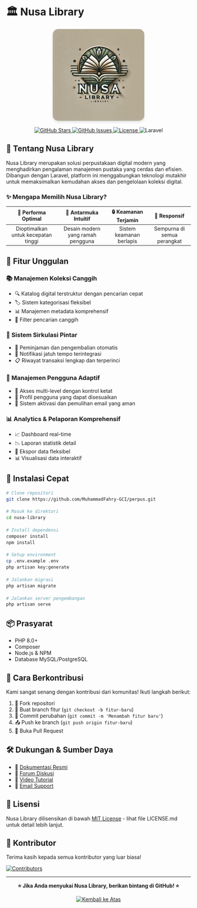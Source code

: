 # 🏛️ Nusa Library

<p align="center">
  <img src="public/assets/img/img1.jpeg" alt="Nusa Library Logo" width="250" style="border-radius: 15px; box-shadow: 0 4px 6px rgba(0,0,0,0.1);">
</p>

<p align="center">
  <a href="https://github.com/MuhammadFahry-GCI/perpus/stargazers">
    <img src="https://img.shields.io/github/stars/MuhammadFahry-GCI/perpus?style=social" alt="GitHub Stars">
  </a>
  <a href="https://github.com/MuhammadFahry-GCI/perpus/issues">
    <img src="https://img.shields.io/github/issues/MuhammadFahry-GCI/perpus" alt="GitHub Issues">
  </a>
  <a href="https://github.com/MuhammadFahry-GCI/perpus/blob/main/LICENSE.md">
    <img src="https://img.shields.io/github/license/MuhammadFahry-GCI/perpus" alt="License">
  </a>
  <img src="https://img.shields.io/badge/Laravel-FF2D20?style=flat&logo=laravel&logoColor=white" alt="Laravel">
</p>

## 🌟 Tentang Nusa Library

Nusa Library merupakan solusi perpustakaan digital modern yang menghadirkan pengalaman manajemen pustaka yang cerdas dan efisien. Dibangun dengan Laravel, platform ini menggabungkan teknologi mutakhir untuk memaksimalkan kemudahan akses dan pengelolaan koleksi digital.

### ✨ Mengapa Memilih Nusa Library?

| 🚀 Performa Optimal | 🎯 Antarmuka Intuitif | 🔒 Keamanan Terjamin | 📱 Responsif |
|:---:|:---:|:---:|:---:|
| Dioptimalkan untuk kecepatan tinggi | Desain modern yang ramah pengguna | Sistem keamanan berlapis | Sempurna di semua perangkat |

## 🎯 Fitur Unggulan

### 📚 Manajemen Koleksi Canggih
- 🔍 Katalog digital terstruktur dengan pencarian cepat
- 🏷️ Sistem kategorisasi fleksibel
- 📊 Manajemen metadata komprehensif
- 🔬 Filter pencarian canggih

### 🔄 Sistem Sirkulasi Pintar
- 🤖 Peminjaman dan pengembalian otomatis
- 🔔 Notifikasi jatuh tempo terintegrasi
- 📋 Riwayat transaksi lengkap dan terperinci

### 👥 Manajemen Pengguna Adaptif
- 🔐 Akses multi-level dengan kontrol ketat
- 👤 Profil pengguna yang dapat disesuaikan
- 📧 Sistem aktivasi dan pemulihan email yang aman

### 📊 Analytics & Pelaporan Komprehensif
- 📈 Dashboard real-time
- 📉 Laporan statistik detail
- 📄 Ekspor data fleksibel
- 📊 Visualisasi data interaktif

## 🚀 Instalasi Cepat

```bash
# Clone repositori
git clone https://github.com/MuhammadFahry-GCI/perpus.git

# Masuk ke direktori
cd nusa-library

# Install dependensi
composer install
npm install

# Setup environment
cp .env.example .env
php artisan key:generate

# Jalankan migrasi
php artisan migrate

# Jalankan server pengembangan
php artisan serve
```

## 📦 Prasyarat

- PHP 8.0+
- Composer
- Node.js & NPM
- Database MySQL/PostgreSQL

## 🤝 Cara Berkontribusi

Kami sangat senang dengan kontribusi dari komunitas! Ikuti langkah berikut:

1. 🍴 Fork repositori
2. 🌿 Buat branch fitur (`git checkout -b fitur-baru`)
3. 💾 Commit perubahan (`git commit -m 'Menambah fitur baru'`)
4. 📤 Push ke branch (`git push origin fitur-baru`)
5. 🔀 Buka Pull Request

## 🛠️ Dukungan & Sumber Daya

- 📖 [Dokumentasi Resmi](https://example.com/docs)
- 💬 [Forum Diskusi](https://example.com/forum)
- 🎥 [Video Tutorial](https://example.com/tutorials)
- 📧 [Email Support](mailto:support@example.com)

## 📄 Lisensi

Nusa Library dilisensikan di bawah [MIT License](LICENSE.md) - lihat file LICENSE.md untuk detail lebih lanjut.

## 🌈 Kontributor

Terima kasih kepada semua kontributor yang luar biasa!

[![Contributors](https://contrib.rocks/image?repo=MuhammadFahry-GCI/perpus)](https://github.com/MuhammadFahry-GCI/perpus/graphs/contributors)

---

<p align="center">
  <strong>⭐ Jika Anda menyukai Nusa Library, berikan bintang di GitHub! ⭐</strong>
</p>

<p align="center">
  <a href="#-nusa-library">
    <img src="https://img.shields.io/badge/Kembali%20ke%20Atas-%E2%86%91-blue" alt="Kembali ke Atas">
  </a>
</p>
